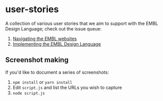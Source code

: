 # user-stories
A collection of various user stories that we aim to support with the EMBL Design Language; check out the issue queue:

1. [Navigating the EMBL websites](https://github.com/EMBL-Design-Language/user-stories/milestone/2)
2. [Implementing the EMBL Design Language](https://github.com/EMBL-Design-Language/user-stories/milestone/1)

## Screenshot making
If you'd like to document a series of screenshots:

1. `npm install` or `yarn install`
2. Edit `script.js` and list the URLs you wish to capture
3. `node script.js`
